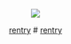 
<p align="center">
  <img src="https://i.postimg.cc/vmd9sNBw/New-Project2779-E53095-ezgif-com-video-to-gif-converter-1.gif"/>
</p>
<p align="center">
<a href="https://rentry.co/controll">rentry</a> # <a href="https://rentry.co/internaldialogue"> rentry</a>
</p>
